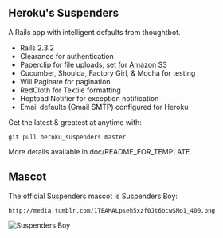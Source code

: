 Heroku's Suspenders
-------------------

A Rails app with intelligent defaults from thoughtbot.

* Rails 2.3.2
* Clearance for authentication
* Paperclip for file uploads, set for Amazon S3
* Cucumber, Shoulda, Factory Girl, & Mocha for testing
* Will Paginate for pagination
* RedCloth for Textile formatting
* Hoptoad Notifier for exception notification
* Email defaults (Gmail SMTP) configured for Heroku

Get the latest & greatest at anytime with:

    git pull heroku_suspenders master

More details available in doc/README_FOR_TEMPLATE.

Mascot
------

The official Suspenders mascot is Suspenders Boy:

    http://media.tumblr.com/1TEAMALpseh5xzf0Jt6bcwSMo1_400.png

![Suspenders Boy](http://media.tumblr.com/1TEAMALpseh5xzf0Jt6bcwSMo1_400.png)
